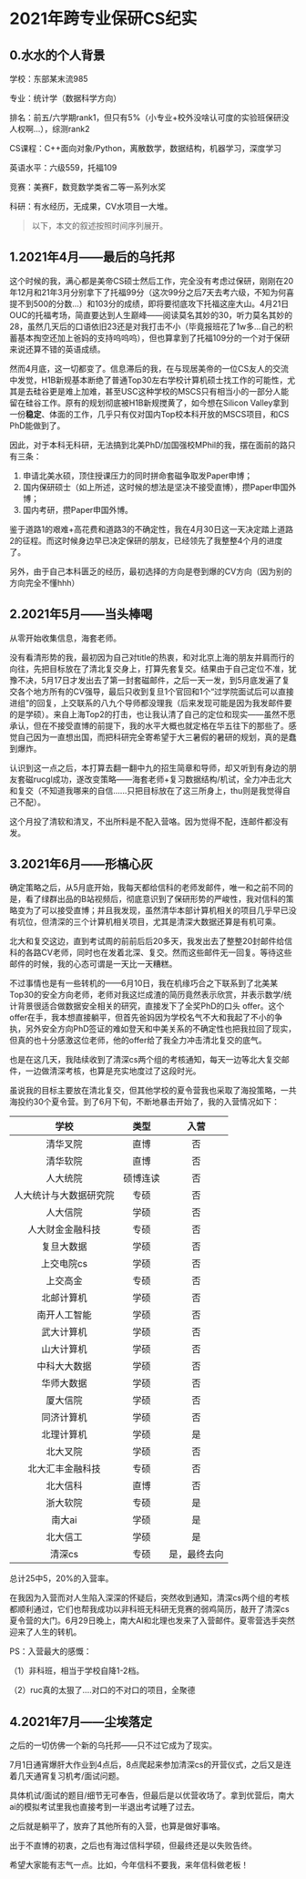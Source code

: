 # 2021年跨专业保研CS纪实

## 0.水水的个人背景

学校：东部某末流985

专业：统计学（数据科学方向）

排名：前五/六学期rank1，但只有5%（小专业+校外没啥认可度的实验班保研没人权啊...），综测rank2

CS课程：C++面向对象/Python，离散数学，数据结构，机器学习，深度学习

英语水平：六级559，托福109

竞赛：美赛F，数竞数学类省二等一系列水奖

科研：有水经历，无成果，CV水项目一大堆。

> 以下，本文的叙述按照时间序列展开。

## 1.2021年4月——最后的乌托邦

这个时候的我，满心都是美帝CS硕士然后工作，完全没有考虑过保研，刚刚在20年12月和21年3月分别拿下了托福99分（这次99分之后7天去考六级，不知为何喜提不到500的分数...）和103分的成绩，即将要彻底攻下托福这座大山。4月21日OUC的托福考场，简直要达到人生巅峰——阅读莫名其妙的30，听力莫名其妙的28，虽然几天后的口语依旧23还是对我打击不小（毕竟报班花了1w多...自己的积蓄基本掏空还加上爸妈的支持呜呜呜），但也算拿到了托福109分的一个对于保研来说还算不错的英语成绩。

然而4月底，这一切都变了。信息滞后的我，在与现居美帝的一位CS友人的交流中发觉，H1B新规基本断绝了普通Top30左右学校计算机硕士找工作的可能性，尤其是去硅谷更是难上加难，甚至USC这种学校的MSCS只有相当小的一部分人能留在硅谷工作。原有的规划彻底被H1B新规搅黄了，如今想在Silicon Valley拿到一份**稳定**、体面的工作，几乎只有仅对国内Top校本科开放的MSCS项目，和CS PhD能做到了。

因此，对于本科无科研，无法搞到北美PhD/加国强校MPhil的我，摆在面前的路只有三条：

1. 申请北美水硕，顶住授课压力的同时拼命套磁争取发Paper申博；
2. 国内保研硕士（如上所述，这时候的想法是坚决不接受直博），攒Paper申国外博；
3. 国内考研，攒Paper申国外博。

鉴于道路1的艰难+高花费和道路3的不确定性，我在4月30日这一天决定踏上道路2的征程。而这时候身边早已决定保研的朋友，已经领先了我整整4个月的进度了。

另外，由于自己本科匮乏的经历，最初选择的方向是卷到爆的CV方向（因为别的方向完全不懂hhh）

## 2.2021年5月——当头棒喝

从零开始收集信息，海套老师。

没有看清形势的我，最初因为自己对title的热衷，和对北京上海的朋友并肩而行的向往，先把目标放在了清北复交身上，打算先套复交。结果由于自己定位不准，犹豫不决，5月17日才发出去了第一封套磁邮件，之后一天一发，到5月底发遍了复交各个地方所有的CV强导，最后只收到复旦1个官回和1个“过学院面试后可以直接进组”的回复，上交联系的八九个导师都没理我（后来发现可能是因为我发邮件要的是学硕）。来自上海Top2的打击，也让我认清了自己的定位和现实——虽然不愿承认，但在不接受直博的前提下，我的水平大概也就定格在华五往下的那些了。感觉自己因为一直想出国，而把科研完全寄希望于大三暑假的暑研的规划，真的是蠢到爆炸。

认识到这一点之后，本打算去翻一翻中九的招生简章和导师，却又听到有身边的朋友套磁rucgl成功，遂改变策略——海套老师+复习数据结构/机试，全力冲击北大和复交（不知道我哪来的自信......只把目标放在了这三所身上，thu则是我觉得自己不配）。

这个月投了清软和清叉，不出所料是不配入营咯。因为觉得不配，连邮件都没有发。

## 3.2021年6月——形槁心灰

确定策略之后，从5月底开始，我每天都给信科的老师发邮件，唯一和之前不同的是，看了绿群出品的B站视频后，彻底意识到了保研形势的严峻性，我对信科的策略变为了可以接受直博；并且我发现，虽然清华本部计算机相关的项目几乎早已没有坑位，但清深的三个计算机相关项目，尤其是清深大数据还算是有机可乘。

北大和复交这边，直到考试周的前前后后20多天，我发出去了整整20封邮件给信科的各路CV老师，同时也在发着北深、复交。然而这些邮件无一回复。等待这些邮件的时候，我的心态可谓是一天比一天糟糕。

不过事情也是有一些转机的——6月10日，我在机缘巧合之下联系到了北美某Top30的安全方向老师，老师对我这烂成渣的简历竟然表示欣赏，并表示数学/统计背景很适合做数据安全相关的研究，直接发下了全奖PhD的口头 offer。这个offer在手，我本想直接躺平，但首先爸妈因为学校名气不大和我起了不小的争执，另外安全方向PhD签证的难如登天和中美关系的不确定性也把我拉回了现实，但真的也十分感激这位老师，他的offer给了我全力冲击清北复交的底气。

也是在这几天，我陆续收到了清深cs两个组的考核通知，每天一边等北大复交邮件，一边做清深考核，也算是充实地度过了这段时光。

虽说我的目标主要放在清北复交，但其他学校的夏令营我也采取了海投策略，一共海投约30个夏令营。到了6月下旬，不断地暴击开始了，我的入营情况如下：

|          学校          |   类型   | 入营 |
| :--------------------: | :------: | :--: |
|        清华叉院        |   直博   |  否  |
|        清华软院        |   直博   |  否  |
|        人大统院        | 硕博连读 |  否  |
| 人大统计与大数据研究院 |   专硕   |  否  |
|        人大信院        |   学硕   |  否  |
|     人大财金金融科技    |   专硕   |  否  |
|       复旦大数据       |   学硕   |  否  |
|       上交电院cs       |   学硕   |  否  |
|        上交高金        |   专硕   |  否  |
|       北邮计算机       |   学硕   |  否  |
|      南开人工智能      |   学硕   |  否  |
|       武大计算机       |   学硕   |  否  |
|       山大计算机       |   学硕   |  否  |
|      中科大大数据      |   学硕   |  否  |
|       华师大数据       |   学硕   |  否  |
|        厦大信院        |   学硕   |  否  |
|       同济计算机       |   学硕   |  否  |
|       北理计算机       |   学硕   |  是  |
|        北大叉院        |   学硕   |  否  |
|    北大汇丰金融科技    |   专硕   |  否  |
|        北大信科        |   直博   |  否  |
|        浙大软院        |   专硕   |  是  |
|         南大ai         |   学硕   |  是  |
|        北大信工        |   学硕   |  是  |
|         清深cs         |   专硕   |  是，最终去向  |

总计25中5，20%的入营率。

在我因为入营而对人生陷入深深的怀疑后，突然收到通知，清深cs两个组的考核都顺利通过，它们也帮我成功以非科班无科研无竞赛的弱鸡简历，敲开了清深cs夏令营的大门。6月29日晚上，南大AI和北理也发来了入营邮件。夏零营选手突然迎来了人生的转机。

PS：入营最大的感慨：

（1）非科班，相当于学校自降1-2档。

（2）ruc真的太狠了....对口的不对口的项目，全聚德

## 4.2021年7月——尘埃落定

之后的一切仿佛一个新的乌托邦——只不过它成为了现实。

7月1日通宵爆肝大作业到4点后，8点爬起来参加清深cs的开营仪式，之后又是连着几天通宵复习机考/面试问题。

具体机试/面试的题目/细节无可奉告，但最后是以优营收场了。拿到优营后，南大ai的模拟考试里我也直接考到一半退出考试睡了过去。

之后就是躺平了，放弃了其他所有的入营，也算是做好事咯。

出于不直博的初衷，之后也有海过信科学硕，但最终还是以失败告终。

希望大家能有志气一点。比如，今年信科不要我，来年信科做老板！






